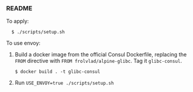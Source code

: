 ### README

To apply:
```
  $ ./scripts/setup.sh
```

To use envoy:
1. Build a docker image from the official Consul Dockerfile, replacing the
   `FROM` directive with `FROM frolvlad/alpine-glibc`. Tag it `glibc-consul`.

   ```
   $ docker build . -t glibc-consul
   ```
2. Run `USE_ENVOY=true ./scripts/setup.sh`
